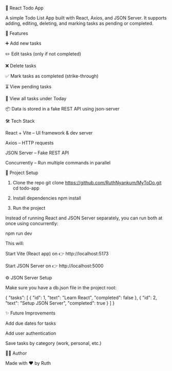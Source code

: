 📝 React Todo App

A simple Todo List App built with React, Axios, and JSON Server.
It supports adding, editing, deleting, and marking tasks as pending or completed.

🚀 Features

➕ Add new tasks

✏️ Edit tasks (only if not completed)

❌ Delete tasks

✅ Mark tasks as completed (strike-through)

⏳ View pending tasks

📅 View all tasks under Today

📦 Data is stored in a fake REST API using json-server

🛠️ Tech Stack

React + Vite – UI framework & dev server

Axios – HTTP requests

JSON Server – Fake REST API

Concurrently – Run multiple commands in parallel

📂 Project Setup
1. Clone the repo
git clone https://github.com/RuthNyankum/MyToDo.git
cd todo-app

2. Install dependencies
npm install

3. Run the project

Instead of running React and JSON Server separately, you can run both at once using concurrently:

npm run dev


This will:

Start Vite (React app) on 👉 http://localhost:5173

Start JSON Server on 👉 http://localhost:5000

⚙️ JSON Server Setup

Make sure you have a db.json file in the project root:

{
  "tasks": [
    { "id": 1, "text": "Learn React", "completed": false },
    { "id": 2, "text": "Setup JSON Server", "completed": true }
  ]
}



✨ Future Improvements

Add due dates for tasks

Add user authentication

Save tasks by category (work, personal, etc.)

👩‍💻 Author

Made with ❤️ by Ruth
